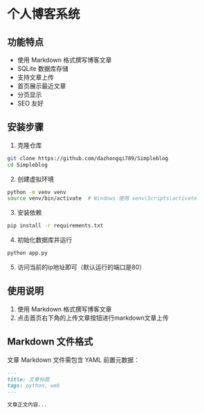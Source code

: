 # 个人博客系统

## 功能特点
- 使用 Markdown 格式撰写博客文章
- SQLite 数据库存储
- 支持文章上传
- 首页展示最近文章
- 分页显示
- SEO 友好

## 安装步骤

1. 克隆仓库
```bash
git clone https://github.com/dazhongqi789/Simpleblog
cd Simpleblog
```

2. 创建虚拟环境
```bash
python -m venv venv
source venv/bin/activate  # Windows 使用 venv\Scripts\activate
```

3. 安装依赖
```bash
pip install -r requirements.txt
```

4. 初始化数据库并运行
```bash
python app.py
```

5. 访问当前的ip地址即可（默认运行的端口是80）

## 使用说明

1. 使用 Markdown 格式撰写博客文章
2. 点击首页右下角的上传文章按钮进行markdown文章上传

## Markdown 文件格式
文章 Markdown 文件需包含 YAML 前置元数据：
```markdown
---
title: 文章标题
tags: python, web
---

文章正文内容...
